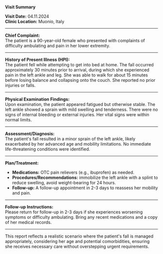 

**Visit Summary**

**Visit Date:** 04.11.2024  
**Clinic Location:** Muonio, Italy  

---

**Chief Complaint:**  
The patient is a 90-year-old female who presented with complaints of difficulty ambulating and pain in her lower extremity.

---

**History of Present Illness (HPI):**  
The patient fell while attempting to get into bed at home. The fall occurred approximately 30 minutes prior to arrival, during which she experienced pain in the left ankle and leg. She was able to walk for about 15 minutes before losing balance and collapsing onto the couch. She reported no prior injuries or falls.

---

**Physical Examination Findings:**  
Upon examination, the patient appeared fatigued but otherwise stable. The left ankle showed a sprain with mild swelling and tenderness. There were no signs of internal bleeding or external injuries. Her vital signs were within normal limits.

---

**Assessment/Diagnosis:**  
The patient's fall resulted in a minor sprain of the left ankle, likely exacerbated by her advanced age and mobility limitations. No immediate life-threatening conditions were identified.

---

**Plan/Treatment:**  
- **Medications:** OTC pain relievers (e.g., ibuprofen) as needed.
- **Procedures/Recommendations:** immobilize the left ankle with a splint to reduce swelling, avoid weight-bearing for 24 hours.
- **Follow-up:** A follow-up appointment in 2-3 days to reassess her mobility and pain.

---

**Follow-up Instructions:**  
Please return for follow-up in 2-3 days if she experiences worsening symptoms or difficulty ambulating. Bring any recent medications and a copy of her medical records.

---

This report reflects a realistic scenario where the patient's fall is managed appropriately, considering her age and potential comorbidities, ensuring she receives necessary care without overstepping urgent requirements.